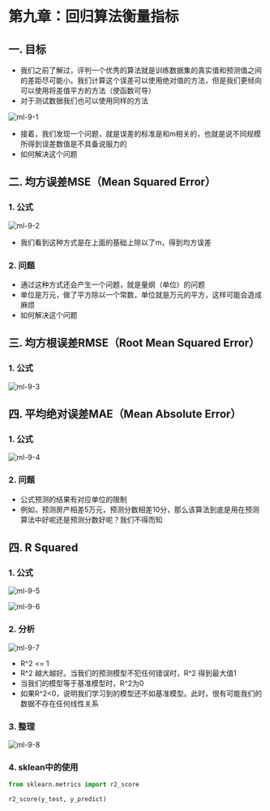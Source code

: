 # 第九章：回归算法衡量指标

## 一. 目标
* 我们之前了解过，评判一个优秀的算法就是训练数据集的真实值和预测值之间的差距尽可能小。我们计算这个误差可以使用绝对值的方法，但是我们更倾向可以使用将差值平方的方法（使函数可导）
* 对于测试数据我们也可以使用同样的方法

![ml-9-1](https://s2.ax1x.com/2020/01/08/lgb7in.md.png)

* 接着，我们发现一个问题，就是误差的标准是和m相关的，也就是说不同规模所得到误差数值是不具备说服力的
* 如何解决这个问题

## 二. 均方误差MSE（Mean Squared Error）

### 1. 公式

![ml-9-2](https://s2.ax1x.com/2020/01/08/lgbjLF.png)

* 我们看到这种方式是在上面的基础上除以了m，得到均方误差

### 2. 问题
* 通过这种方式还会产生一个问题，就是量纲（单位）的问题
* 单位是万元，做了平方除以一个常数，单位就是万元的平方，这样可能会造成麻烦
* 如何解决这个问题

## 三. 均方根误差RMSE（Root Mean Squared Error）
### 1. 公式
![ml-9-3](https://s2.ax1x.com/2020/01/08/lgbzdJ.png)

## 四. 平均绝对误差MAE（Mean Absolute Error）
### 1. 公式
![ml-9-4](https://s2.ax1x.com/2020/01/08/lgqPRx.png)

### 2. 问题
* 公式预测的结果有对应单位的限制
* 例如，预测房产相差5万元，预测分数相差10分，那么该算法到底是用在预测算法中好呢还是预测分数好呢？我们不得而知
 

## 四. R Squared
### 1. 公式
![ml-9-5](https://s2.ax1x.com/2020/01/08/lgqiz6.md.png)

![ml-9-6](https://s2.ax1x.com/2020/01/08/lgqKJI.png)
### 2. 分析

![ml-9-7](https://s2.ax1x.com/2020/01/08/lgq1Qf.md.png)

* R^2 <= 1
* R^2 越大越好。当我们的预测模型不犯任何错误时，R^2 得到最大值1
* 当我们的模型等于基准模型时，R^2为0
* 如果R^2<0，说明我们学习到的模型还不如基准模型。此时，很有可能我们的数据不存在任何线性关系

### 3. 整理

![ml-9-8](https://s2.ax1x.com/2020/01/08/lgqaYn.md.png)

### 4. sklean中的使用
```python
from sklearn.metrics import r2_score

r2_score(y_test, y_predict)
```

<comment-comment/><comment/>